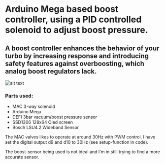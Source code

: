 # Arduino Mega based boost controller, using a PID controlled solenoid to adjust boost pressure.

## A boost controller enhances the behavior of your turbo by increasing response and introducing safety features against overboosting, which analog boost regulators lack. 

![alt text](https://cdn.shopify.com/s/files/1/1225/7944/products/3-Port_PWM_Diagram_grande.jpg?v=1462660855 "MAC")


### Parts used:
 - MAC 3-way solenoid
 - Arduino Mega
 - DEFI 3bar vacuum/boost pressure sensor
 - SSD1306 128x64 Oled screen
 - Bosch LSU4.2 Wideband Sensor


The MAC valves likes to operate at around 30Hz with PWM control. I have set the digital output d9 and d10 to 30Hz (see setup-function in code).

The boost-sensor being used is not ideal and I'm in still trying to find a more accurate sensor.
